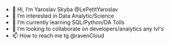 - 👋 Hi, I’m Yaroslav Skyba @LePetitYaroslav
- 👀 I’m interested in Data Analytic/Science
- 🌱 I’m currently learning SQL/Python/DA Tolls
- 💞️ I’m looking to collaborate on developers/analytics any lvl's
- 📫 How to reach me tg @ravenCloud

<!---
LePetitYaroslav/LePetitYaroslav is a ✨ special ✨ repository because its `README.md` (this file) appears on your GitHub profile.
You can click the Preview link to take a look at your changes.
--->
